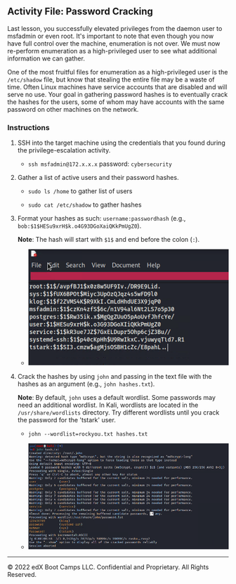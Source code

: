 ## Activity File: Password Cracking

Last lesson, you successfully elevated privileges from the daemon user to msfadmin or even root. It's important to note that even though you now have full control over the machine, enumeration is not over. We must now re-perform enumeration as a high-privileged user to see what additional information we can gather. 

One of the most fruitful files for enumeration as a high-privileged user is the `/etc/shadow` file, but know that stealing the entire file may be a waste of time. Often Linux machines have service accounts that are disabled and will serve no use. Your goal in gathering password hashes is to eventually crack the hashes for the users, some of whom may have accounts with the same password on other machines on the network. 

### Instructions 

1. SSH into the target machine using the credentials that you found during the privilege-escalation activity.

     - `ssh msfadmin@172.x.x.x` password: `cybersecurity`

2. Gather a list of active users and their password hashes.

     - `sudo ls /home` to gather list of users

     - `sudo cat /etc/shadow` to gather hashes

3. Format your hashes as such: `username:passwordhash` (e.g., `bob:$1$HESu9xrH$k.o4G93DGoXaiQKkPmUgZ0`). 

     **Note**: The hash will start with `$1$` and end before the colon (`:`).
	- ![Screenshot of what the hashes file should look like after editing it](hashes.PNG)

4. Crack the hashes by using `john` and passing in the text file with the hashes as an argument (e.g., `john hashes.txt`).

     **Note**: By default, `john` uses a default wordlist. Some passwords may need an additional wordlist. In Kali, wordlists are located in the `/usr/share/wordlists` directory. Try different wordlists until you crack the password for the 'tstark' user.

     - `john --wordlist=rockyou.txt hashes.txt`		
	
	- ![Screenshot of the cracked passwords](cracked.png)
	


---

© 2022 edX Boot Camps LLC. Confidential and Proprietary. All Rights Reserved.



